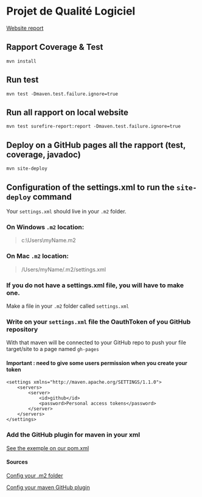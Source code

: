 # Projet de Qualité Logiciel

[Website report](https://xerox123dshdhwx.github.io/projetQualite-Logiciel/project-reports.html)

## Rapport Coverage & Test 
``mvn install``

## Run test
``mvn test -Dmaven.test.failure.ignore=true``

## Run all rapport on local website
``mvn test surefire-report:report -Dmaven.test.failure.ignore=true``

## Deploy on a GitHub pages all the rapport (test, coverage, javadoc)

``mvn site-deploy``

## Configuration of the settings.xml to run the `site-deploy` command 
Your `settings.xml` should live in your `.m2` folder.

### On Windows `.m2` location:

> c:\Users\myName\.m2

### On Mac `.m2` location:

> /Users/myName/.m2/settings.xml

### If you do not have a settings.xml file, you will have to make one.

Make a file in your `.m2` folder called `settings.xml`
### Write on your `settings.xml` file the OauthToken of you GitHub repository

With that maven will be connected to your GitHub repo to push your file target/site to a page named `gh-pages` 

#### Important : need to give some users permission when you create your token
```
<settings xmlns="http://maven.apache.org/SETTINGS/1.1.0">
    <servers>
        <server>
            <id>github</id>
            <password>Personal access tokens</password>
        </server>
    </servers>
</settings>
```
### Add the GitHub plugin for maven in your xml
[See the exemple on our pom.xml](https://github.com/xerox123dshdhwx/projetQualite-Logiciel/blob/main/pom.xml#L96)

#### Sources 
[Config your .m2 folder](https://help.mulesoft.com/s/article/Where-is-my-settings-xml-file)

[Config your maven GitHub plugin](https://jeanchristophegay.com/posts/publier-son-site-maven-sur-github-pages/)







